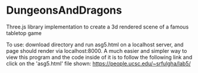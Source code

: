 # DungeonsAndDragons
Three.js library implementation to create a 3d rendered scene of a famous tabletop game

To use: download directory and run asg5.html on a localhost server, and page should render via localhost:8000.
A much easier and simpler way to view this program and the code inside of it is to follow the following link and click on the 'asg5.html' file shown: https://people.ucsc.edu/~srfulgha/lab5/
